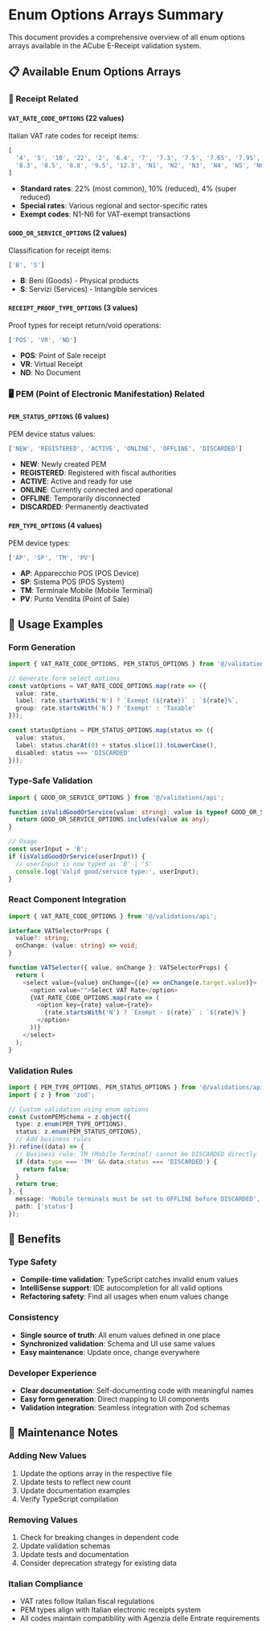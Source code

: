 # Enum Options Arrays Summary

This document provides a comprehensive overview of all enum options arrays available in the ACube E-Receipt validation system.

## 📋 Available Enum Options Arrays

### 🧾 Receipt Related

#### `VAT_RATE_CODE_OPTIONS` (22 values)
Italian VAT rate codes for receipt items:
```typescript
[
  '4', '5', '10', '22', '2', '6.4', '7', '7.3', '7.5', '7.65', '7.95', 
  '8.3', '8.5', '8.8', '9.5', '12.3', 'N1', 'N2', 'N3', 'N4', 'N5', 'N6'
]
```
- **Standard rates**: 22% (most common), 10% (reduced), 4% (super reduced)
- **Special rates**: Various regional and sector-specific rates
- **Exempt codes**: N1-N6 for VAT-exempt transactions

#### `GOOD_OR_SERVICE_OPTIONS` (2 values)
Classification for receipt items:
```typescript
['B', 'S']
```
- **B**: Beni (Goods) - Physical products
- **S**: Servizi (Services) - Intangible services

#### `RECEIPT_PROOF_TYPE_OPTIONS` (3 values)
Proof types for receipt return/void operations:
```typescript
['POS', 'VR', 'ND']
```
- **POS**: Point of Sale receipt
- **VR**: Virtual Receipt
- **ND**: No Document

### 🖥️ PEM (Point of Electronic Manifestation) Related

#### `PEM_STATUS_OPTIONS` (6 values)
PEM device status values:
```typescript
['NEW', 'REGISTERED', 'ACTIVE', 'ONLINE', 'OFFLINE', 'DISCARDED']
```
- **NEW**: Newly created PEM
- **REGISTERED**: Registered with fiscal authorities
- **ACTIVE**: Active and ready for use
- **ONLINE**: Currently connected and operational
- **OFFLINE**: Temporarily disconnected
- **DISCARDED**: Permanently deactivated

#### `PEM_TYPE_OPTIONS` (4 values)
PEM device types:
```typescript
['AP', 'SP', 'TM', 'PV']
```
- **AP**: Apparecchio POS (POS Device)
- **SP**: Sistema POS (POS System)
- **TM**: Terminale Mobile (Mobile Terminal)
- **PV**: Punto Vendita (Point of Sale)

## 🚀 Usage Examples

### Form Generation
```typescript
import { VAT_RATE_CODE_OPTIONS, PEM_STATUS_OPTIONS } from '@/validations/api';

// Generate form select options
const vatOptions = VAT_RATE_CODE_OPTIONS.map(rate => ({
  value: rate,
  label: rate.startsWith('N') ? `Exempt (${rate})` : `${rate}%`,
  group: rate.startsWith('N') ? 'Exempt' : 'Taxable'
}));

const statusOptions = PEM_STATUS_OPTIONS.map(status => ({
  value: status,
  label: status.charAt(0) + status.slice(1).toLowerCase(),
  disabled: status === 'DISCARDED'
}));
```

### Type-Safe Validation
```typescript
import { GOOD_OR_SERVICE_OPTIONS } from '@/validations/api';

function isValidGoodOrService(value: string): value is typeof GOOD_OR_SERVICE_OPTIONS[number] {
  return GOOD_OR_SERVICE_OPTIONS.includes(value as any);
}

// Usage
const userInput = 'B';
if (isValidGoodOrService(userInput)) {
  // userInput is now typed as 'B' | 'S'
  console.log('Valid good/service type:', userInput);
}
```

### React Component Integration
```typescript
import { VAT_RATE_CODE_OPTIONS } from '@/validations/api';

interface VATSelectorProps {
  value?: string;
  onChange: (value: string) => void;
}

function VATSelector({ value, onChange }: VATSelectorProps) {
  return (
    <select value={value} onChange={(e) => onChange(e.target.value)}>
      <option value="">Select VAT Rate</option>
      {VAT_RATE_CODE_OPTIONS.map(rate => (
        <option key={rate} value={rate}>
          {rate.startsWith('N') ? `Exempt - ${rate}` : `${rate}%`}
        </option>
      ))}
    </select>
  );
}
```

### Validation Rules
```typescript
import { PEM_TYPE_OPTIONS, PEM_STATUS_OPTIONS } from '@/validations/api';
import { z } from 'zod';

// Custom validation using enum options
const CustomPEMSchema = z.object({
  type: z.enum(PEM_TYPE_OPTIONS),
  status: z.enum(PEM_STATUS_OPTIONS),
  // Add business rules
}).refine((data) => {
  // Business rule: TM (Mobile Terminal) cannot be DISCARDED directly
  if (data.type === 'TM' && data.status === 'DISCARDED') {
    return false;
  }
  return true;
}, {
  message: 'Mobile terminals must be set to OFFLINE before DISCARDED',
  path: ['status']
});
```

## 🎯 Benefits

### Type Safety
- **Compile-time validation**: TypeScript catches invalid enum values
- **IntelliSense support**: IDE autocompletion for all valid options
- **Refactoring safety**: Find all usages when enum values change

### Consistency
- **Single source of truth**: All enum values defined in one place
- **Synchronized validation**: Schema and UI use same values
- **Easy maintenance**: Update once, change everywhere

### Developer Experience
- **Clear documentation**: Self-documenting code with meaningful names
- **Easy form generation**: Direct mapping to UI components
- **Validation integration**: Seamless integration with Zod schemas

## 📝 Maintenance Notes

### Adding New Values
1. Update the options array in the respective file
2. Update tests to reflect new count
3. Update documentation examples
4. Verify TypeScript compilation

### Removing Values
1. Check for breaking changes in dependent code
2. Update validation schemas
3. Update tests and documentation
4. Consider deprecation strategy for existing data

### Italian Compliance
- VAT rates follow Italian fiscal regulations
- PEM types align with Italian electronic receipts system
- All codes maintain compatibility with Agenzia delle Entrate requirements